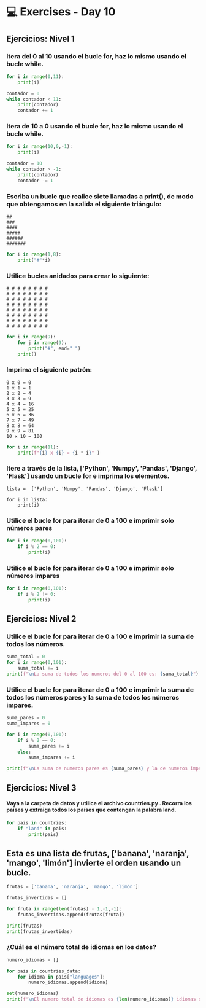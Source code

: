 # 💻 Exercises - Day 10

## Ejercicios: Nivel 1

### Itera del 0 al 10 usando el bucle for, haz lo mismo usando el bucle while.

```python
for i in range(0,11):
    print(i)

contador = 0
while contador < 11:
    print(contador)
    contador += 1
```

### Itera de 10 a 0 usando el bucle for, haz lo mismo usando el bucle while.

```python
for i in range(10,0,-1):
    print(i)

contador = 10
while contador > -1:
    print(contador)
    contador -= 1
```

### Escriba un bucle que realice siete llamadas a print(), de modo que obtengamos en la salida el siguiente triángulo:

```#
##
###
####
#####
######
#######
```

```python
for i in range(1,8):
    print("#"*i)
```

### Utilice bucles anidados para crear lo siguiente:

```
# # # # # # # #
# # # # # # # #
# # # # # # # #
# # # # # # # #
# # # # # # # #
# # # # # # # #
# # # # # # # #
# # # # # # # #
```

```python
for i in range(9):
    for j in range(9):
        print("#", end=" ")
    print()
```

### Imprima el siguiente patrón:

```
0 x 0 = 0
1 x 1 = 1
2 x 2 = 4
3 x 3 = 9
4 x 4 = 16
5 x 5 = 25
6 x 6 = 36
7 x 7 = 49
8 x 8 = 64
9 x 9 = 81
10 x 10 = 100
```
```python
for i in range(11):
    print(f"{i} x {i} = {i * i}" )
```

### Itere a través de la lista, ['Python', 'Numpy', 'Pandas', 'Django', 'Flask'] usando un bucle for e imprima los elementos.

```
lista =  ['Python', 'Numpy', 'Pandas', 'Django', 'Flask']

for i in lista:
    print(i)
```

### Utilice el bucle for para iterar de 0 a 100 e imprimir solo números pares

```python
for i in range(0,101):
    if i % 2 == 0:
        print(i)
```
### Utilice el bucle for para iterar de 0 a 100 e imprimir solo números impares

```python
for i in range(0,101):
    if i % 2 != 0:
        print(i)
```

## Ejercicios: Nivel 2

### Utilice el bucle for para iterar de 0 a 100 e imprimir la suma de todos los números.

```python
suma_total = 0
for i in range(0,101):
    suma_total += i
print(f"\nLa suma de todos los numeros del 0 al 100 es: {suma_total}")
```

### Utilice el bucle for para iterar de 0 a 100 e imprimir la suma de todos los números pares y la suma de todos los números impares.

```python
suma_pares = 0
suma_impares = 0

for i in range(0,101):
    if i % 2 == 0:
        suma_pares += i
    else:
        suma_impares += i

print(f"\nLa suma de numeros pares es {suma_pares} y la de numeros impares es {suma_impares}")
```

## Ejercicios: Nivel 3
#### Vaya a la carpeta de datos y utilice el archivo countries.py . Recorra los países y extraiga todos los países que contengan la palabra land.

```python
for pais in countries:
    if "land" in pais:
        print(pais)
```

## Esta es una lista de frutas, ['banana', 'naranja', 'mango', 'limón'] invierte el orden usando un bucle.

```python
frutas = ['banana', 'naranja', 'mango', 'limón']

frutas_invertidas = []

for fruta in range(len(frutas) - 1,-1,-1):
    frutas_invertidas.append(frutas[fruta])

print(frutas)
print(frutas_invertidas)
```

### ¿Cuál es el número total de idiomas en los datos?

```python
numero_idiomas = []

for pais in countries_data:
    for idioma in pais["languages"]:
        numero_idiomas.append(idioma)

set(numero_idiomas)
print(f"\nEl numero total de idiomas es {len(numero_idiomas)} idiomas distintos")
```